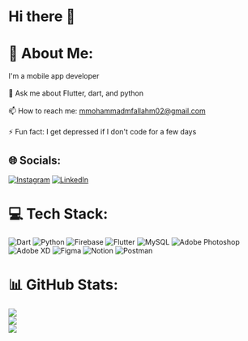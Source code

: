 # Hi there 👋

# 💫 About Me:
I'm a mobile app developer<br><br>💬 Ask me about Flutter, dart, and python<br><br>📫 How to reach me: mmohammadmfallahm02@gmail.com<br><br>⚡ Fun fact: I get depressed if I don't code for a few days


## 🌐 Socials:
[![Instagram](https://img.shields.io/badge/Instagram-%23E4405F.svg?logo=Instagram&logoColor=white)](https://instagram.com/mohammad_fallah888) [![LinkedIn](https://img.shields.io/badge/LinkedIn-%230077B5.svg?logo=linkedin&logoColor=white)](linkedin.com/in/mohammad-fallah-497239192) 

# 💻 Tech Stack:
![Dart](https://img.shields.io/badge/dart-%230175C2.svg?style=for-the-badge&logo=dart&logoColor=white) ![Python](https://img.shields.io/badge/python-3670A0?style=for-the-badge&logo=python&logoColor=ffdd54) ![Firebase](https://img.shields.io/badge/firebase-%23039BE5.svg?style=for-the-badge&logo=firebase) ![Flutter](https://img.shields.io/badge/Flutter-%2302569B.svg?style=for-the-badge&logo=Flutter&logoColor=white) ![MySQL](https://img.shields.io/badge/mysql-%2300f.svg?style=for-the-badge&logo=mysql&logoColor=white) ![Adobe Photoshop](https://img.shields.io/badge/adobephotoshop-%2331A8FF.svg?style=for-the-badge&logo=adobephotoshop&logoColor=white) ![Adobe XD](https://img.shields.io/badge/Adobe%20XD-470137?style=for-the-badge&logo=Adobe%20XD&logoColor=#FF61F6) 	![Figma](https://img.shields.io/badge/figma-%23F24E1E.svg?style=for-the-badge&logo=figma&logoColor=white) ![Notion](https://img.shields.io/badge/Notion-%23000000.svg?style=for-the-badge&logo=notion&logoColor=white) ![Postman](https://img.shields.io/badge/Postman-FF6C37?style=for-the-badge&logo=postman&logoColor=white)
# 📊 GitHub Stats:
![](https://github-readme-stats.vercel.app/api?username=mmohammadmfallahm02&theme=calm&hide_border=false&include_all_commits=true&count_private=false)<br/>
![](https://github-readme-streak-stats.herokuapp.com/?user=mmohammadmfallahm02&theme=calm&hide_border=false)<br/>
![](https://github-readme-stats.vercel.app/api/top-langs/?username=mmohammadmfallahm02&theme=calm&hide_border=false&include_all_commits=true&count_private=false&layout=compact)


